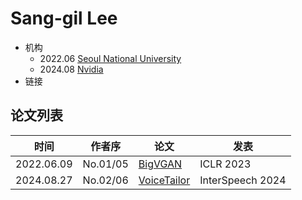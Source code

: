 # Sang-gil Lee

- 机构
  - 2022.06 [Seoul National University](../Institutions/KOR-Seoul_National_University_首尔大学.md)
  - 2024.08 [Nvidia](../Institutions/USA-Nvidia.md)
- 链接

## 论文列表

| 时间 | 作者序 | 论文 | 发表 |
|:-:|:-:|---|---|
| 2022.06.09 | No.01/05 | [BigVGAN](../Models/TTS3_Vocoder/2022.06.09_BigVGAN.md) | ICLR 2023 |
| 2024.08.27 | No.02/06 | [VoiceTailor](../Models/Diffusion/2024.08.27_VoiceTailor.md) | InterSpeech 2024 |